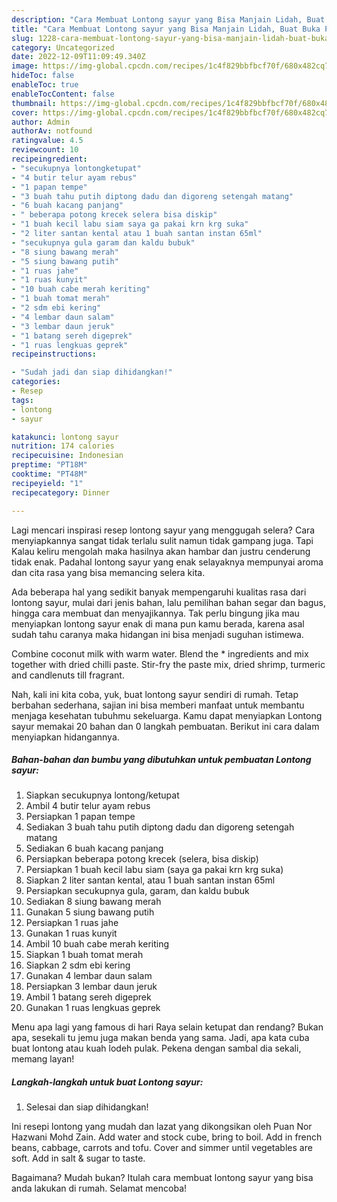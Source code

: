 ```yaml
---
description: "Cara Membuat Lontong sayur yang Bisa Manjain Lidah, Buat Buka Puasa}"
title: "Cara Membuat Lontong sayur yang Bisa Manjain Lidah, Buat Buka Puasa}"
slug: 1228-cara-membuat-lontong-sayur-yang-bisa-manjain-lidah-buat-buka-puasa
category: Uncategorized
date: 2022-12-09T11:09:49.340Z
image: https://img-global.cpcdn.com/recipes/1c4f829bbfbcf70f/680x482cq70/lontong-sayur-foto-resep-utama.jpg
hideToc: false
enableToc: true
enableTocContent: false
thumbnail: https://img-global.cpcdn.com/recipes/1c4f829bbfbcf70f/680x482cq70/lontong-sayur-foto-resep-utama.jpg
cover: https://img-global.cpcdn.com/recipes/1c4f829bbfbcf70f/680x482cq70/lontong-sayur-foto-resep-utama.jpg
author: Admin
authorAv: notfound
ratingvalue: 4.5
reviewcount: 10
recipeingredient:
- "secukupnya lontongketupat"
- "4 butir telur ayam rebus"
- "1 papan tempe"
- "3 buah tahu putih diptong dadu dan digoreng setengah matang"
- "6 buah kacang panjang"
- " beberapa potong krecek selera bisa diskip"
- "1 buah kecil labu siam saya ga pakai krn krg suka"
- "2 liter santan kental atau 1 buah santan instan 65ml"
- "secukupnya gula garam dan kaldu bubuk"
- "8 siung bawang merah"
- "5 siung bawang putih"
- "1 ruas jahe"
- "1 ruas kunyit"
- "10 buah cabe merah keriting"
- "1 buah tomat merah"
- "2 sdm ebi kering"
- "4 lembar daun salam"
- "3 lembar daun jeruk"
- "1 batang sereh digeprek"
- "1 ruas lengkuas geprek"
recipeinstructions:

- "Sudah jadi dan siap dihidangkan!"
categories:
- Resep
tags:
- lontong
- sayur

katakunci: lontong sayur 
nutrition: 174 calories
recipecuisine: Indonesian
preptime: "PT18M"
cooktime: "PT48M"
recipeyield: "1"
recipecategory: Dinner

---
```



Lagi mencari inspirasi resep lontong sayur yang menggugah selera? Cara menyiapkannya sangat tidak terlalu sulit namun tidak gampang juga. Tapi Kalau keliru mengolah maka hasilnya akan hambar dan justru cenderung tidak enak. Padahal lontong sayur yang enak selayaknya mempunyai aroma dan cita rasa yang bisa memancing selera kita.


Ada beberapa hal yang sedikit banyak mempengaruhi kualitas rasa dari lontong sayur, mulai dari jenis bahan, lalu pemilihan bahan segar dan bagus, hingga cara membuat dan menyajikannya. Tak perlu bingung jika mau menyiapkan lontong sayur enak di mana pun kamu berada, karena asal sudah tahu caranya maka hidangan ini bisa menjadi suguhan istimewa.

Combine coconut milk with warm water. Blend the * ingredients and mix together with dried chilli paste. Stir-fry the paste mix, dried shrimp, turmeric and candlenuts till fragrant.


Nah, kali ini kita coba, yuk, buat lontong sayur sendiri di rumah. Tetap berbahan sederhana, sajian ini bisa memberi manfaat untuk membantu menjaga kesehatan tubuhmu sekeluarga. Kamu dapat menyiapkan Lontong sayur memakai 20 bahan dan 0 langkah pembuatan. Berikut ini cara dalam menyiapkan hidangannya.

<!--inarticleads1-->

##### Bahan-bahan dan bumbu yang dibutuhkan untuk pembuatan Lontong sayur:

1. Siapkan secukupnya lontong/ketupat
1. Ambil 4 butir telur ayam rebus
1. Persiapkan 1 papan tempe
1. Sediakan 3 buah tahu putih diptong dadu dan digoreng setengah matang
1. Sediakan 6 buah kacang panjang
1. Persiapkan  beberapa potong krecek (selera, bisa diskip)
1. Persiapkan 1 buah kecil labu siam (saya ga pakai krn krg suka)
1. Siapkan 2 liter santan kental, atau 1 buah santan instan 65ml
1. Persiapkan secukupnya gula, garam, dan kaldu bubuk
1. Sediakan 8 siung bawang merah
1. Gunakan 5 siung bawang putih
1. Persiapkan 1 ruas jahe
1. Gunakan 1 ruas kunyit
1. Ambil 10 buah cabe merah keriting
1. Siapkan 1 buah tomat merah
1. Siapkan 2 sdm ebi kering
1. Gunakan 4 lembar daun salam
1. Persiapkan 3 lembar daun jeruk
1. Ambil 1 batang sereh digeprek
1. Gunakan 1 ruas lengkuas geprek


Menu apa lagi yang famous di hari Raya selain ketupat dan rendang? Bukan apa, sesekali tu jemu juga makan benda yang sama. Jadi, apa kata cuba buat lontong atau kuah lodeh pulak. Pekena dengan sambal dia sekali, memang layan! 

<!--inarticleads2-->

##### Langkah-langkah untuk buat Lontong sayur:


1. Selesai dan siap dihidangkan!

Ini resepi lontong yang mudah dan lazat yang dikongsikan oleh Puan Nor Hazwani Mohd Zain. Add water and stock cube, bring to boil. Add in french beans, cabbage, carrots and tofu. Cover and simmer until vegetables are soft. Add in salt &amp; sugar to taste. 

Bagaimana? Mudah bukan? Itulah cara membuat lontong sayur yang bisa anda lakukan di rumah. Selamat mencoba!
